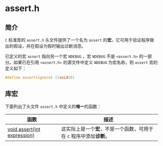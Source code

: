 # assert.h

## 简介

`C` 标准库的 `assert.h` 头文件提供了一个名为 `assert` 的**宏**，它可用于验证程序做出的假设，并在假设为假时输出诊断消息。

已定义的宏 `assert` 指向另一个宏 `NDEBUG` ，宏 `NDEBUG` 不是 `<assert.h>` 的一部分。如果已在引用 `<assert.h>` 的源文件中定义 `NDEBUG` 为宏名称，则 `assert` 宏的定义如下：

```c
#define assert(ignore) ((void)0)
```

## 库宏

下面列出了头文件 `assert.h` 中定义的**唯一**的函数：

|函数|描述|
|-----|-----|
|[void assert(int expression)](assert.md)|这实际上是一个**宏**，不是一个函数，可用于在 `C` 程序中添加**诊断**。|
